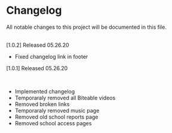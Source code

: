 # Changelog
All notable changes to this project will be documented in this file.

<br>
[1.0.2]
Released 05.26.20

<br>

- Fixed changelog link in footer

[1.0.1]
Released 05.26.20

<br>

- Implemented changelog
- Temporaraly removed all Biteable videos
- Removed broken links
- Temporaraly removed music page
- Removed old school reports page
- Removed school access pages
